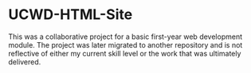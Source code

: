 # UCWD-HTML-Site

This was a collaborative project for a basic first-year web development module. The project was later migrated to another repository and is not reflective of either my current skill level or the work that was ultimately delivered.
